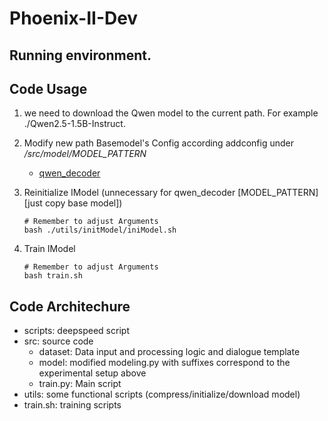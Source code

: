 # Phoenix-II-Dev


## Running environment. 


## Code Usage

1. we need to download the Qwen model to the current path. For example ./Qwen2.5-1.5B-Instruct. 
2. Modify new path Basemodel's Config according addconfig under */src/model/MODEL_PATTERN*
    - [qwen_decoder](/src/model/qwen_decoder/addconfig.json)
3. Reinitialize IModel (unnecessary for qwen_decoder [MODEL_PATTERN] [just copy base model])
    ```
    # Remember to adjust Arguments
    bash ./utils/initModel/iniModel.sh 
    ```

4. Train IModel

    ```
    # Remember to adjust Arguments
    bash train.sh 
    ```


## Code Architechure

- scripts: deepspeed script
- src: source code
    - dataset: Data input and processing logic and dialogue template
    - model: modified modeling.py with suffixes correspond to the experimental setup above
    - train.py: Main script
- utils: some functional scripts (compress/initialize/download model)
- train.sh: training scripts
